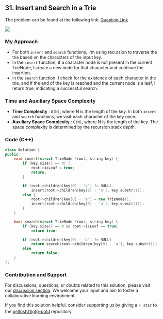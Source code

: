 ## 31. Insert and Search in a Trie
The problem can be found at the following link: [Question Link](https://www.geeksforgeeks.org/problems/lcs-of-three-strings0028/1)

![](https://badgen.net/badge/Level/Medium/yellow)

### My Approach
- For both `insert` and `search` functions, I'm using recursion to traverse the trie based on the characters of the input key.
- In the `insert` function, if a character node is not present in the current TrieNode, I create a new node for that character and continue the insertion.
- In the `search` function, I check for the existence of each character in the trie, and if the end of the key is reached and the current node is a leaf, I return true, indicating a successful search.

### Time and Auxiliary Space Complexity

- **Time Complexity** : `O(N)`, where N is the length of the key. In both `insert` and `search` functions, we visit each character of the key once.
- **Auxiliary Space Complexity** : `O(N)`, where N is the length of the key. The space complexity is determined by the recursion stack depth.

### Code (C++)
```cpp
class Solution {
public:
    void insert(struct TrieNode *root, string key) {
        if (key.size() == 0) {
            root->isLeaf = true;
            return;
        }

        if (root->children[key[0] - 'a'] != NULL)
            insert(root->children[key[0] - 'a'], key.substr(1));
        else {
            root->children[key[0] - 'a'] = new TrieNode();
            insert(root->children[key[0] - 'a'], key.substr(1));
        }
    }

    bool search(struct TrieNode *root, string key) {
        if (key.size() == 0 && root->isLeaf == true)
            return true;

        if (root->children[key[0] - 'a'] != NULL)
            return search(root->children[key[0] - 'a'], key.substr(1));
        else
            return false;
    }
};
```

### Contribution and Support

For discussions, questions, or doubts related to this solution, please visit our [discussion section](https://github.com/getlost01/gfg-potd/discussions). We welcome your input and aim to foster a collaborative learning environment.

If you find this solution helpful, consider supporting us by giving a `⭐ star` to the [getlost01/gfg-potd](https://github.com/getlost01/gfg-potd) repository.
